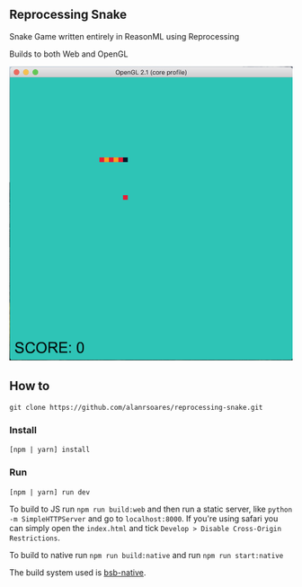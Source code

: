 ## Reprocessing Snake

Snake Game written entirely in ReasonML using Reprocessing

Builds to both Web and OpenGL

![screenshot](/assets/screenshot.png)

## How to

```
git clone https://github.com/alanrsoares/reprocessing-snake.git
```

### Install

```
[npm | yarn] install
```

### Run

```
[npm | yarn] run dev
```

To build to JS run `npm run build:web` and then run a static server, like `python -m SimpleHTTPServer` and go to `localhost:8000`. If you're using safari you can simply open the `index.html` and tick `Develop > Disable Cross-Origin Restrictions`.

To build to native run `npm run build:native` and run `npm run start:native`

The build system used is [bsb-native](https://github.com/bsansouci/bsb-native).
